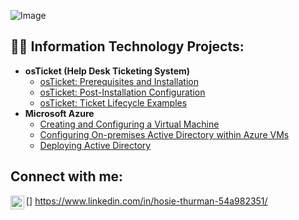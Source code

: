 
![Image](https://github.com/user-attachments/assets/c5dade8e-ea18-48c6-bfb5-1bc8e2e17b7f)

<h2>👨‍💻 Information Technology Projects:</h2>

- <b>osTicket (Help Desk Ticketing System)</b>
  - [osTicket: Prerequisites and Installation](https://github.com/Hosie-Thurman/osTicket-Prerequisites-and-Installation)
  - [osTicket: Post-Installation Configuration](https://github.com/Hosie-Thurman/osTicket-Prerequisites-and-Installation)
  - [osTicket: Ticket Lifecycle Examples](https://github.com/Hosie-Thurman/osTicket-Creating-and-Working-Tickets)
- <b>Microsoft Azure</b>
  - [Creating and Configuring a Virtual Machine](https://github.com/Hosie-Thurman/AzureVM)
  - [Configuring On-premises Active Directory within Azure VMs](https://github.com/Hosie-Thurman/Active-Directory-1)
  - [Deploying Active Directory](https://github.com/Hosie-Thurman/Active-directory-2)

<h2> Connect with me:</h2>


[<img align="left" alt="Josh | LinkedIn" width="22px" src="https://cdn.jsdelivr.net/npm/simple-icons@v3/icons/linkedin.svg" />] https://www.linkedin.com/in/hosie-thurman-54a982351/

